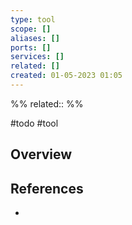 ```yaml
---
type: tool
scope: []
aliases: []
ports: []
services: []
related: []
created: 01-05-2023 01:05
---
```

%%
related::
%%

#todo #tool 

## Overview

## References
- 